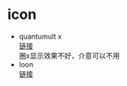 #  icon  
- quantumult x  
[链接](https://github.com/Springsu313/quantumult/blob/79f22d36be2cbe4073c9b337cd8f563e6bafe881/icon/json/spring-mini.json)  
圈x显示效果不好，介意可以不用
- loon  
[链接](https://github.com/Springsu313/loon/blob/5f52530bdad6f8ef0683fa48a8311fed57bfcd51/loon-mini.json)
